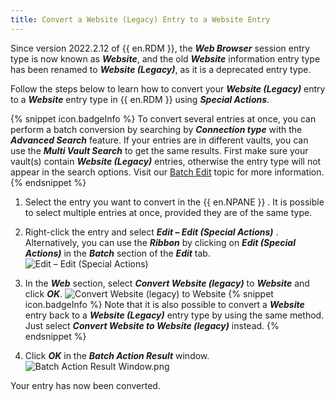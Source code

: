 ```yaml
---
title: Convert a Website (Legacy) Entry to a Website Entry
---
```

Since version 2022.2.12 of {{ en.RDM }}, the ***Web Browser*** session entry type is now known as ***Website***, and the old ***Website*** information entry type has been renamed to ***Website (Legacy)***, as it is a deprecated entry type.

Follow the steps below to learn how to convert your ***Website (Legacy)*** entry to a ***Website*** entry type in {{ en.RDM }} using ***Special Actions***.

{% snippet icon.badgeInfo %} 
To convert several entries at once, you can perform a batch conversion by searching by ***Connection type*** with the ***Advanced Search*** feature. If your entries are in different vaults, you can use the ***Multi Vault Search*** to get the same results. First make sure your vault(s) contain ***Website (Legacy)*** entries, otherwise the entry type will not appear in the search options. Visit our [Batch Edit](/rdm/windows/commands/edit/batch/batch-edit/) topic for more information. 
{% endsnippet %}
 
1. Select the entry you want to convert in the {{ en.NPANE }} . It is possible to select multiple entries at once, provided they are of the same type. 
1. Right-click the entry and select ***Edit – Edit (Special Actions)*** . Alternatively, you can use the ***Ribbon*** by clicking on ***Edit (Special Actions)*** in the ***Batch*** section of the ***Edit*** tab.  
![Edit – Edit (Special Actions)](https://webdevolutions.azureedge.net/docs/en/kb/KB2076.png) 
1. In the ***Web*** section, select ***Convert Website (legacy)*** to ***Website*** and click ***OK***. 
![Convert Website (legacy) to Website](https://webdevolutions.azureedge.net/docs/en/kb/KB2077.png) 
{% snippet icon.badgeInfo %} 
Note that it is also possible to convert a ***Website*** entry back to a ***Website (Legacy)*** entry type by using the same method. Just select ***Convert Website to Website (legacy)*** instead. 
{% endsnippet %}
 
4. Click ***OK*** in the ***Batch Action Result*** window. 
![Batch Action Result Window.png](https://webdevolutions.azureedge.net/docs/en/kb/KB2078.png)  

Your entry has now been converted.